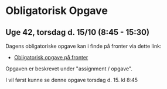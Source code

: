 <!-- JS use if these pages are used as githubpages. can be deleted if used elsewhere -->
<script src="https://code.jquery.com/jquery-3.2.1.min.js"></script>
<script src="script.js"></script>

# Obligatorisk Opgave 

## Uge 42, torsdag d. 15/10 (8:45 - 15:30)

Dagens obligatoriske opgave kan i finde på fronter via dette link:

* [Obligatorisk opgave på fronter](https://kea-fronter.itslearning.com/LearningToolElement/ViewLearningToolElement.aspx?LearningToolElementId=798580)

Opgaven er beskrevet under "assignment / opgave".

I vil først kunne se denne opgave torsdag d. 15. kl 8:45



